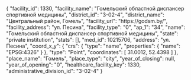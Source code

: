 {
    "facility_id": 1330,
    "facility_name": "Гомельский областной диспансер спортивной медицины",
    "district_id": "3-02-4",
    "district_name": "Центральный район, Гомель",
    "facility_url": "https:\/\/godsm.by\/",
    "facility_address": "ул. Песина",
    "facility_type": "0",
    "ap_1": "34",
    "name": "Гомельский областной диспансер спортивной медицины",
    "state": "private institution",
    "stats": [],
    "med_id": 10215706,
    "address": "ул. Песина",
    "coord_x_y": {
        "crs": {
            "type": "name",
            "properties": {
                "name": "EPSG:4326"
            }
        },
        "type": "Point",
        "coordinates": [
            31.0012,
            52.4398
        ]
    },
    "place_name": "Гомель",
    "place_type": "city",
    "year_of_closing": null,
    "year_of_opening": "0",
    "healthcare_facility_key": 1330,
    "administrative_division_id": "3-02-4"
}